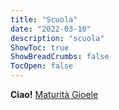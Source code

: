 ```yaml
---
title: "Scuola"
date: "2022-03-10"
description: "scuola"
ShowToc: true
ShowBreadCrumbs: false
TocOpen: false
---
```


<b>Ciao!</b>
<a href="/Esame di Stato Gioele Alì.zip" download>Maturità Gioele</a>
